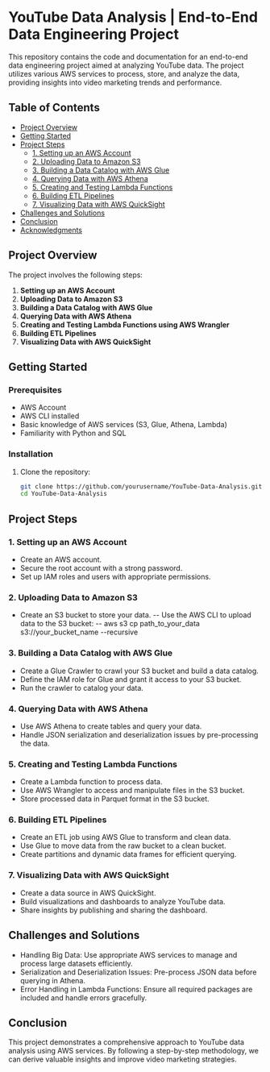 # YouTube Data Analysis | End-to-End Data Engineering Project

This repository contains the code and documentation for an end-to-end data engineering project aimed at analyzing YouTube data. The project utilizes various AWS services to process, store, and analyze the data, providing insights into video marketing trends and performance.

## Table of Contents

- [Project Overview](#project-overview)
- [Getting Started](#getting-started)
- [Project Steps](#project-steps)
  - [1. Setting up an AWS Account](#1-setting-up-an-aws-account)
  - [2. Uploading Data to Amazon S3](#2-uploading-data-to-amazon-s3)
  - [3. Building a Data Catalog with AWS Glue](#3-building-a-data-catalog-with-aws-glue)
  - [4. Querying Data with AWS Athena](#4-querying-data-with-aws-athena)
  - [5. Creating and Testing Lambda Functions](#5-creating-and-testing-lambda-functions)
  - [6. Building ETL Pipelines](#6-building-etl-pipelines)
  - [7. Visualizing Data with AWS QuickSight](#7-visualizing-data-with-aws-quicksight)
- [Challenges and Solutions](#challenges-and-solutions)
- [Conclusion](#conclusion)
- [Acknowledgments](#acknowledgments)

## Project Overview

The project involves the following steps:

1. **Setting up an AWS Account**
2. **Uploading Data to Amazon S3**
3. **Building a Data Catalog with AWS Glue**
4. **Querying Data with AWS Athena**
5. **Creating and Testing Lambda Functions using AWS Wrangler**
6. **Building ETL Pipelines**
7. **Visualizing Data with AWS QuickSight**
## Getting Started

### Prerequisites

- AWS Account
- AWS CLI installed
- Basic knowledge of AWS services (S3, Glue, Athena, Lambda)
- Familiarity with Python and SQL

### Installation

1. Clone the repository:
   ```sh
   git clone https://github.com/yourusername/YouTube-Data-Analysis.git
   cd YouTube-Data-Analysis

## Project Steps
### 1. Setting up an AWS Account
- Create an AWS account.
- Secure the root account with a strong password.
- Set up IAM roles and users with appropriate permissions.
### 2. Uploading Data to Amazon S3
- Create an S3 bucket to store your data.
-- Use the AWS CLI to upload data to the S3 bucket:
-- aws s3 cp path_to_your_data s3://your_bucket_name --recursive
### 3. Building a Data Catalog with AWS Glue
- Create a Glue Crawler to crawl your S3 bucket and build a data catalog.
- Define the IAM role for Glue and grant it access to your S3 bucket.
- Run the crawler to catalog your data.
### 4. Querying Data with AWS Athena
- Use AWS Athena to create tables and query your data.
- Handle JSON serialization and deserialization issues by pre-processing the data.
### 5. Creating and Testing Lambda Functions
- Create a Lambda function to process data.
- Use AWS Wrangler to access and manipulate files in the S3 bucket.
- Store processed data in Parquet format in the S3 bucket.
### 6. Building ETL Pipelines
- Create an ETL job using AWS Glue to transform and clean data.
- Use Glue to move data from the raw bucket to a clean bucket.
- Create partitions and dynamic data frames for efficient querying.
### 7. Visualizing Data with AWS QuickSight
- Create a data source in AWS QuickSight.
- Build visualizations and dashboards to analyze YouTube data.
- Share insights by publishing and sharing the dashboard.
## Challenges and Solutions
- Handling Big Data: Use appropriate AWS services to manage and process large datasets efficiently.
- Serialization and Deserialization Issues: Pre-process JSON data before querying in Athena.
- Error Handling in Lambda Functions: Ensure all required packages are included and handle errors gracefully.
## Conclusion
This project demonstrates a comprehensive approach to YouTube data analysis using AWS services. By following a step-by-step methodology, we can derive valuable insights and improve video marketing strategies.
